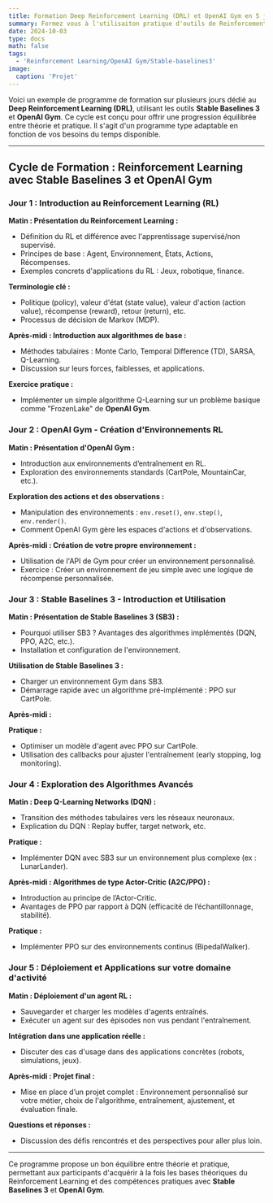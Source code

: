 ```yaml
---
title: Formation Deep Reinforcement Learning (DRL) et OpenAI Gym en 5 jours
summary: Formez vous à l'utilisaiton pratique d'outils de Reinforcement Learning
date: 2024-10-03
type: docs
math: false
tags:
  - 'Reinforcement Learning/OpenAI Gym/Stable-baselines3'
image:
  caption: 'Projet'
---
```


Voici un exemple de programme de formation sur plusieurs jours dédié au **Deep Reinforcement Learning (DRL)**, utilisant les outils **Stable Baselines 3** et **OpenAI Gym**. Ce cycle est conçu pour offrir une progression équilibrée entre théorie et pratique. Il s'agit d'un programme type adaptable en fonction de vos besoins du temps disponible. 

---

## Cycle de Formation : Reinforcement Learning avec Stable Baselines 3 et OpenAI Gym

### Jour 1 : Introduction au Reinforcement Learning (RL)

**Matin : Présentation du Reinforcement Learning :**
  - Définition du RL et différence avec l'apprentissage supervisé/non supervisé.
  - Principes de base : Agent, Environnement, États, Actions, Récompenses.
  - Exemples concrets d'applications du RL : Jeux, robotique, finance.

**Terminologie clé :**
  - Politique (policy), valeur d'état (state value), valeur d'action (action value), récompense (reward), retour (return), etc.
  - Processus de décision de Markov (MDP).

**Après-midi : Introduction aux algorithmes de base :**
  - Méthodes tabulaires : Monte Carlo, Temporal Difference (TD), SARSA, Q-Learning.
  - Discussion sur leurs forces, faiblesses, et applications.
  
**Exercice pratique :**
  - Implémenter un simple algorithme Q-Learning sur un problème basique comme "FrozenLake" de **OpenAI Gym**.

### Jour 2 : OpenAI Gym - Création d'Environnements RL

**Matin : Présentation d'OpenAI Gym :**
  - Introduction aux environnements d’entraînement en RL.
  - Exploration des environnements standards (CartPole, MountainCar, etc.).
  
**Exploration des actions et des observations :**
  - Manipulation des environnements : `env.reset()`, `env.step()`, `env.render()`.
  - Comment OpenAI Gym gère les espaces d'actions et d'observations.

**Après-midi : Création de votre propre environnement :**
  - Utilisation de l'API de Gym pour créer un environnement personnalisé.
  - Exercice : Créer un environnement de jeu simple avec une logique de récompense personnalisée.

### Jour 3 : Stable Baselines 3 - Introduction et Utilisation

**Matin : Présentation de Stable Baselines 3 (SB3) :**
  - Pourquoi utiliser SB3 ? Avantages des algorithmes implémentés (DQN, PPO, A2C, etc.).
  - Installation et configuration de l'environnement.

**Utilisation de Stable Baselines 3 :**
  - Charger un environnement Gym dans SB3.
  - Démarrage rapide avec un algorithme pré-implémenté : PPO sur CartPole.
  
**Après-midi :**

**Pratique :**
  - Optimiser un modèle d'agent avec PPO sur CartPole.
  - Utilisation des callbacks pour ajuster l'entraînement (early stopping, log monitoring).

### Jour 4 : Exploration des Algorithmes Avancés

**Matin : Deep Q-Learning Networks (DQN) :**
  - Transition des méthodes tabulaires vers les réseaux neuronaux.
  - Explication du DQN : Replay buffer, target network, etc.

**Pratique :**
  - Implémenter DQN avec SB3 sur un environnement plus complexe (ex : LunarLander).

**Après-midi : Algorithmes de type Actor-Critic (A2C/PPO) :**
  - Introduction au principe de l’Actor-Critic.
  - Avantages de PPO par rapport à DQN (efficacité de l’échantillonnage, stabilité).

**Pratique :**
  - Implémenter PPO sur des environnements continus (BipedalWalker).

### Jour 5 : Déploiement et Applications sur votre domaine d'activité

**Matin : Déploiement d'un agent RL :**
  - Sauvegarder et charger les modèles d'agents entraînés.
  - Exécuter un agent sur des épisodes non vus pendant l'entraînement.

**Intégration dans une application réelle :**
  - Discuter des cas d'usage dans des applications concrètes (robots, simulations, jeux).

**Après-midi : Projet final :**
  - Mise en place d’un projet complet : Environnement personnalisé sur votre métier, choix de l'algorithme, entraînement, ajustement, et évaluation finale.
  
**Questions et réponses :**
  - Discussion des défis rencontrés et des perspectives pour aller plus loin.

---

Ce programme propose un bon équilibre entre théorie et pratique, permettant aux participants d'acquérir à la fois les bases théoriques du Reinforcement Learning et des compétences pratiques avec **Stable Baselines 3** et **OpenAI Gym**.